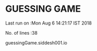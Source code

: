 <h1>GUESSING GAME </h1> 


Last run on :Mon Aug  6 14:21:17 IST 2018


No. of lines :38


guessingGame.siddesh001.io
